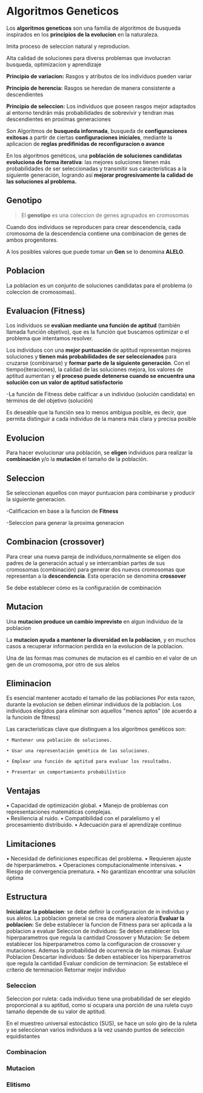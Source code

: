 # Algoritmos Geneticos

Los **algoritmos geneticos** son una familia de algoritmos de busqueda inspirados en los **principios de la evolucion** en la naturaleza. 

Imita proceso de seleccion natural y reproducion.

Alta calidad de soluciones para diverss problemas que involucran busqueda, optimizacion y aprendizaje

**Principio de variacion:** Rasgos y atributos de los individuos pueden variar

**Principio de herencia:** Rasgos se heredan de manera consistente a descendientes

**Principio de seleccion:**  Los individuos que poseen rasgos mejor adaptados al entorno tendrán 
más probabilidades de sobrevivir y tendran mas descendientes en proximas generaciones 

Son Algoritmos de **busqueda informada**, busqueda de **configuraciones exitosas** a partir de ciertas **configuraciones iniciales**, mediante la aplicacion de **reglas predifinidas de reconfiguracion o avance**

En los algoritmos genéticos, una **población de soluciones candidatas evoluciona de forma iterativa**: las mejores soluciones tienen más probabilidades de ser seleccionadas y transmitir sus características a la siguiente generación, logrando así **mejorar progresivamente la calidad de las soluciones al problema.**

## Genotipo

>El **genotipo** es una coleccion de genes agrupados en cromosomas

Cuando dos individuos se reproducen para crear descendencia, cada cromosoma de la descendencia contiene una combinacion de genes de ambos progenitores.

A los posibles valores que puede tomar un **Gen** se lo denomina **ALELO**.

## Poblacion 
La poblacion es un conjunto de soluciones candidatas para el problema (o coleccion de cromosomas).

## Evaluacion (Fitness)
Los individuos se **evalúan mediante una función de aptitud** (también llamada 
función objetivo), que es la función que buscamos optimizar o el problema que 
intentamos resolver.

Los  individuos  con  una  **mejor puntuación**  de  aptitud  representan  mejores soluciones y **tienen más probabilidades de ser seleccionados** para cruzarse (combinarse)  y  **formar parte de  la siguiente generación**. Con el tiempo(iteraciones), la calidad de las soluciones mejora, los valores de aptitud aumentan y **el proceso puede detenerse cuando se encuentra una solución con un valor de aptitud satisfactorio**

-La función de Fitness debe calificar a un 
individuo (solución candidata) en términos 
de del objetivo (solución)

Es deseable que la función sea lo menos 
ambigua posible, es decir, que permita 
distinguir a cada individuo de la manera 
más clara y precisa posible

## Evolucion
Para hacer evolucionar una población, se **eligen** individuos para realizar la **combinación** y/o la **mutación** el tamaño de la población.

## Seleccion
Se seleccionan aquellos con mayor puntuacion para combinarse y producir la siguiente generacion.

-Calificacion en base a la funcion de **Fitness**

-Seleccion para generar la proxima generacion

## Combinacion (crossover)
Para crear una nueva pareja de individuos,normalmente se eligen dos padres de la generación actual y se intercambian partes de sus cromosomas 
(combinación) para generar dos nuevos cromosomas  que representan a la **descendencia**. Esta operación se denomina **crossover**

Se debe establecer cómo es la configuración de combinación

## Mutacion 
Una **mutacion produce un cambio imprevisto** en algun individuo de la poblacion

La **mutacion ayuda a mantener la diversidad en la poblacion**, y en muchos casos a recuperar informacion perdida en la evolucion de la poblacion.

Una de las formas mas comunes de mutacion es el cambio en el valor de un gen de un cromosoma, por otro de sus alelos

## Eliminacion 
Es esencial mantener acotado el tamaño de las poblaciones 
Por esta razon, durante la evolucion se deben eliminar individuos de la poblacion. Los individuos elegidos para eliminar son aquellos "menos aptos" (de acuerdo a la funcioin de fitness)

Las características clave que distinguen a los algoritmos genéticos son: 
 
    • Mantener una población de soluciones.

    • Usar una representación genética de las soluciones. 
    
    • Emplear una función de aptitud para evaluar los resultados. 
    
    • Presentar un comportamiento probabilístico

## Ventajas
• Capacidad de optimización global. 
 • Manejo de problemas con representaciones matemáticas complejas.  
 • Resiliencia al ruido. 
 • Compatibilidad con el paralelismo y el procesamiento distribuido. 
 • Adecuación para el aprendizaje continuo

 ## Limitaciones
 • Necesidad de definiciones específicas del problema. 
 • Requieren ajuste de hiperparámetros. 
 • Operaciones computacionalmente intensivas. 
 • Riesgo de convergencia prematura. 
 • No garantizan encontrar una solución óptima

 ## Estructura
**Inicializar la poblacion**: se debe definir la configuracion de in individuo y sus alelos. La poblacion general se crea de manera aleatoria
**Evaluar la poblacion:** Se debe establecer la funcion de Fitness para ser aplicada a la poblacion a evaluar
Seleccion de individuos: Se deben establecer los hiperparametros que regula la cantidad
Crossover y Mutacion: Se debem establecer los hiperparametros como la configuracion de crossover y mutaciones. Ademas la probabilidad de ocurrencia de las mismas.
Evaluar Poblacion
Descartar individuos: Se deben establecer los hiperparametros que regula la cantidad
Evaluar condicion de terminacion: Se establece el criterio de terminacion
Retornar mejor individuo

### Seleccion
Seleccion por ruleta: cada individuo tiene una probabilidad de ser elegido proporcional a su aptitud, como si ocupara una porción de una ruleta cuyo tamaño depende de su valor de aptitud. 

En el muestreo universal estocástico (SUS), se hace un solo giro de la ruleta y se 
seleccionan varios individuos a la vez usando puntos de selección equidistantes

### Combinacion
### Mutacion
### Elitismo 